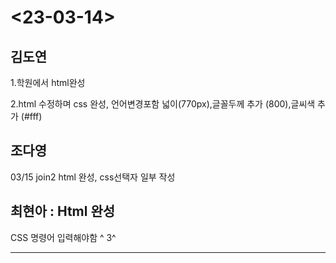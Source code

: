 <h1><23-03-14></h1>
<h2>김도연</h2>
<p>1.학원에서 html완성</p>
<p>2.html 수정하며 css 완성, 언어변경포함 넓이(770px),글꼴두께 추가 (800),글씨색 추가 (#fff)</p>
<h2>조다영</h2>
<p>03/15 join2 html 완성, css선택자 일부 작성</p>
<h2>최현아 : Html 완성 </h2>
<p>CSS 명령어 입력해야함 ^ 3^</p>
<hr>
